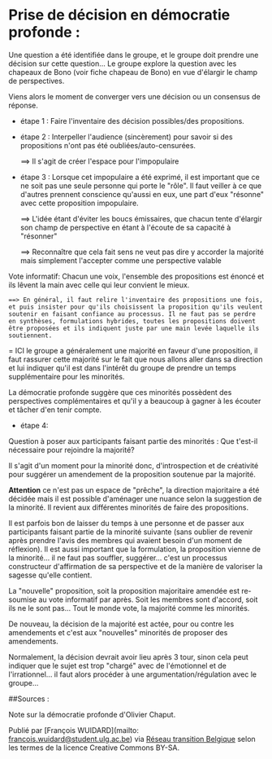 # Prise de décision en démocratie profonde : 

Une question a été identifiée dans le groupe, et le groupe doit prendre une décision sur cette question... Le groupe explore la question avec les chapeaux de Bono (voir fiche chapeau de Bono) en vue d'élargir le champ de perspectives.

Viens alors le moment de converger vers une décision ou un consensus de réponse.

+ étape 1 : Faire l'inventaire des décision possibles/des propositions.

+ étape 2 : Interpeller l'audience (sincèrement) pour savoir si des propositions n'ont pas été oubliées/auto-censurées.
    
     ==> Il s'agit de créer l'espace pour l'impopulaire

+ étape 3 : Lorsque cet impopulaire a été exprimé, il est important que ce ne soit pas une seule personne qui porte le "rôle". Il faut veiller à ce que d'autres prennent conscience qu'aussi en eux, une part d'eux "résonne" avec cette proposition impopulaire.
   
    ==> L'idée étant d'éviter les boucs émissaires, que chacun tente d'élargir son champ de perspective en étant à l'écoute de sa capacité à "résonner"
   
    ==> Reconnaître que cela fait sens ne veut pas dire y accorder la majorité mais simplement l'accepter comme une perspective valable

Vote informatif: Chacun une voix, l'ensemble des propositions est énoncé et ils lêvent la main avec celle qui leur convient le mieux.
    
    ==> En général, il faut relire l'inventaire des propositions une fois, et puis insister pour qu'ils choisissent la proposition qu'ils veulent soutenir en faisant confiance au processus. Il ne faut pas se perdre en synthèses, formulations hybrides, toutes les propositions doivent être proposées et ils indiquent juste par une main levée laquelle ils soutiennent.
    
= ICI le groupe a généralement une majorité en faveur d'une proposition, il faut rassurer cette majorité sur le fait que nous allons aller dans sa direction et lui indiquer qu'il est dans l'intérêt du groupe de prendre un temps supplémentaire pour les minorités. 

La démocratie profonde suggère que ces minorités possèdent des perspectives complémentaires et qu'il y a beaucoup à gagner à les écouter et tâcher d'en tenir compte.

+ étape 4: 

Question à poser aux participants faisant partie des minorités : Que t'est-il nécessaire pour rejoindre la majorité?

Il s'agit d'un moment pour la minorité donc, d'introspection et de créativité pour suggérer un amendement de la proposition soutenue par la majorité. 

**Attention** ce n'est pas un espace de "prêche", la direction majoritaire a été décidée mais il est possible d'aménager une nuance selon la suggestion de la minorité. Il revient aux différentes minorités de faire des propositions. 

Il est parfois bon de laisser du temps à une personne et de passer aux participants faisant partie de la minorité suivante (sans oublier de revenir après prendre l'avis des membres qui avaient besoin d'un moment de réflexion). Il est aussi important que la formulation, la proposition vienne de la minorité... il ne faut pas souffler, suggérer... c'est un processus constructeur d'affirmation de sa perspective et de la manière de valoriser la sagesse qu'elle contient.

La "nouvelle" proposition, soit la proposition majoritaire amendée est re-soumise au vote informatif par après. Soit les membres sont d'accord, soit ils ne le sont pas... Tout le monde vote, la majorité comme les minorités. 

De nouveau, la décision de la majorité est actée, pour ou contre les amendements et c'est aux "nouvelles" minorités de proposer des amendements. 

Normalement, la décision devrait avoir lieu après 3 tour, sinon cela peut indiquer que le sujet est trop "chargé" avec de l'émotionnel et de l'irrationnel... il faut alors procéder à une argumentation/régulation avec le groupe...

##Sources : 

Note sur la démocratie profonde d'Olivier Chaput. 

Publié par [François WUIDARD](mailto: francois.wuidard@student.ulg.ac.be) via [Réseau transition Belgique]( http://www.reseautransition.be/) selon les termes de la licence Creative Commons BY-SA. 

